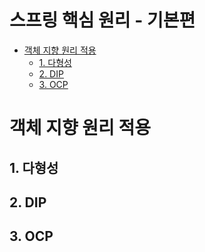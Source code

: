 # 스프링 핵심 원리 - 기본편 

- [객체 지향 원리 적용](#객체-지향-원리-적용)
  * [1. 다형성](#1.-다형성)
  * [2. DIP](#2-dip)
  * [3. OCP](#3-ocp)


# 객체 지향 원리 적용
## 1. 다형성
## 2. DIP
## 3. OCP